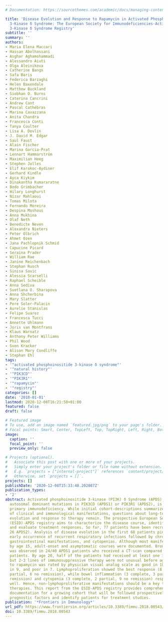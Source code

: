 ```yaml
---
# Documentation: https://sourcethemes.com/academic/docs/managing-content/

title: 'Disease Evolution and Response to Rapamycin in Activated Phosphoinositide
  3-Kinase δ Syndrome: The European Society for Immunodeficiencies-Activated Phosphoinositide
  3-Kinase δ Syndrome Registry'
subtitle: ''
summary: ''
authors:
- Maria Elena Maccari
- Hassan Abolhassani
- Asghar Aghamohammadi
- Alessandro Aiuti
- Olga Aleinikova
- Catherine Bangs
- Safa Baris
- Federica Barzaghi
- Helen Baxendale
- Matthew Buckland
- Siobhan O. Burns
- Caterina Cancrini
- Andrew Cant
- Pascal Cathébras
- Marina Cavazzana
- Anita Chandra
- Francesca Conti
- Tanya Coulter
- Lisa A. Devlin
- J. David M. Edgar
- Saul Faust
- Alain Fischer
- Marina Garcia-Prat
- Lennart Hammarström
- Maximilian Heeg
- Stephen Jolles
- Elif Karakoc-Aydiner
- Gerhard Kindle
- Ayca Kiykim
- Dinakantha Kumararatne
- Bodo Grimbacher
- Hilary Longhurst
- Nizar Mahlaoui
- Tomas Milota
- Fernando Moreira
- Despina Moshous
- Anna Mukhina
- Olaf Neth
- Benedicte Neven
- Alexandra Nieters
- Peter Olbrich
- Ahmet Ozen
- Jana Pachlopnik Schmid
- Capucine Picard
- Seraina Prader
- William Rae
- Janine Reichenbach
- Stephan Rusch
- Sinisa Savic
- Alessia Scarselli
- Raphael Scheible
- Anna Sediva
- Svetlana O. Sharapova
- Anna Shcherbina
- Mary Slatter
- Pere Soler-Palacin
- Aurelie Stanislas
- Felipe Suarez
- Francesca Tucci
- Annette Uhlmann
- Joris van Montfrans
- Klaus Warnatz
- Anthony Peter Williams
- Phil Wood
- Sven Kracker
- Alison Mary Condliffe
- Stephan Ehl
tags:
- '"activated phosphoinositide 3-kinase δ syndrome"'
- '"natural history"'
- '"PIK3CD"'
- '"PIK3R1"'
- '"rapamycin"'
- '"registry"'
categories: []
date: '2018-01-01'
lastmod: 2020-12-08T16:21:50+01:00
featured: false
draft: false

# Featured image
# To use, add an image named `featured.jpg/png` to your page's folder.
# Focal points: Smart, Center, TopLeft, Top, TopRight, Left, Right, BottomLeft, Bottom, BottomRight.
image:
  caption: ''
  focal_point: ''
  preview_only: false

# Projects (optional).
#   Associate this post with one or more of your projects.
#   Simply enter your project's folder or file name without extension.
#   E.g. `projects = ["internal-project"]` references `content/project/deep-learning/index.md`.
#   Otherwise, set `projects = []`.
projects: []
publishDate: '2020-12-08T15:33:48.202087Z'
publication_types:
- '2'
abstract: Activated phosphoinositide 3-kinase (PI3K) δ Syndrome (APDS), caused by
  autosomal dominant mutations in PIK3CD (APDS1) or PIK3R1 (APDS2), is a heterogeneous
  primary immunodeficiency. While initial cohort-descriptions summarized the spectrum
  of clinical and immunological manifestations, questions about long-term disease
  evolution and response to therapy remain. The prospective European Society for Immunodeficiencies
  (ESID)-APDS registry aims to characterize the disease course, identify outcome predictors,
  and evaluate treatment responses. So far, 77 patients have been recruited (51 APDS1,
  26 APDS2). Analysis of disease evolution in the first 68 patients pinpoints the
  early occurrence of recurrent respiratory infections followed by chronic lymphoproliferation,
  gastrointestinal manifestations, and cytopenias. Although most manifestations occur
  by age 15, adult-onset and asymptomatic courses were documented. Bronchiectasis
  was observed in 24/40 APDS1 patients who received a CT-scan compared with 4/15 APDS2
  patients. By age 20, half of the patients had received at least one immunosuppressant,
  but 2-3 lines of immunosuppressive therapy were not unusual before age 10. Response
  to rapamycin was rated by physician visual analog scale as good in 10, moderate
  in 9, and poor in 7. Lymphoproliferation showed the best response (8 complete, 11
  partial, 6 no remission), while bowel inflammation (3 complete, 3 partial, 9 no
  remission) and cytopenia (3 complete, 2 partial, 9 no remission) responded less
  well. Hence, non-lymphoproliferative manifestations should be a key target for novel
  therapies. This report from the ESID-APDS registry provides comprehensive baseline
  documentation for a growing cohort that will be followed prospectively to establish
  prognostic factors and identify patients for treatment studies.
publication: '*Frontiers in Immunology*'
url_pdf: https://www.frontiersin.org/articles/10.3389/fimmu.2018.00543/full
doi: 10.3389/fimmu.2018.00543
---
```

